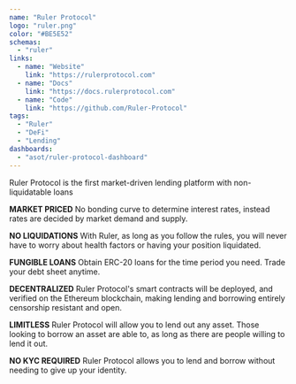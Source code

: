 ```yaml
---
name: "Ruler Protocol"
logo: "ruler.png"
color: "#BE5E52"
schemas:
  - "ruler"
links:
  - name: "Website"
    link: "https://rulerprotocol.com"
  - name: "Docs"
    link: "https://docs.rulerprotocol.com"
  - name: "Code"
    link: "https://github.com/Ruler-Protocol"
tags:
  - "Ruler"
  - "DeFi"
  - "Lending"
dashboards:
  - "asot/ruler-protocol-dashboard"
---
```


Ruler Protocol is the first market-driven lending platform with non-liquidatable loans

**MARKET PRICED**
No bonding curve to determine interest rates, instead rates are decided by market demand and supply.

**NO LIQUIDATIONS**
With Ruler, as long as you follow the rules, you will never have to worry about health factors or having your position liquidated.

**FUNGIBLE LOANS**
Obtain ERC-20 loans for the time period you need. Trade your debt sheet anytime.

**DECENTRALIZED**
Ruler Protocol's smart contracts will be deployed, and verified on the Ethereum blockchain, making lending and borrowing entirely censorship resistant and open.

**LIMITLESS**
Ruler Protocol will allow you to lend out any asset. Those looking to borrow an asset are able to, as long as there are people willing to lend it out.

**NO KYC REQUIRED**
Ruler Protocol allows you to lend and borrow without needing to give up your identity.